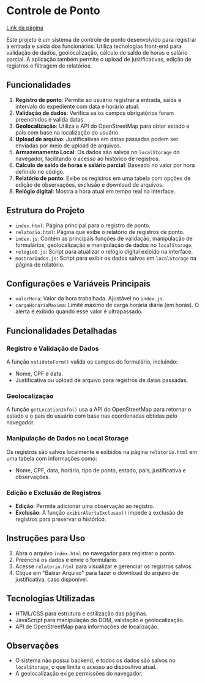 # Controle de Ponto
[Link da página](https://eduardoeurico.github.io/web-js/Web/)

Este projeto é um sistema de controle de ponto desenvolvido para registrar a entrada e saída dos funcionários. Utiliza tecnologias front-end para validação de dados, geolocalização, cálculo de saldo de horas e salário parcial. A aplicação também permite o upload de justificativas, edição de registros e filtragem de relatórios.

## Funcionalidades

1. **Registro de ponto**: Permite ao usuário registrar a entrada, saída e intervalo do expediente com data e horário atual.
2. **Validação de dados**: Verifica se os campos obrigatórios foram preenchidos e valida datas.
3. **Geolocalização**: Utiliza a API do OpenStreetMap para obter estado e país com base na localização do usuário.
4. **Upload de arquivo**: Justificativas em datas passadas podem ser enviadas por meio de upload de arquivos.
5. **Armazenamento Local**: Os dados são salvos no `localStorage` do navegador, facilitando o acesso ao histórico de registros.
6. **Cálculo de saldo de horas e salário parcial**: Baseado no valor por hora definido no código.
7. **Relatório de ponto**: Exibe os registros em uma tabela com opções de edição de observações, exclusão e download de arquivos.
8. **Relógio digital**: Mostra a hora atual em tempo real na interface.

## Estrutura do Projeto

- `index.html`: Página principal para o registro de ponto.
- `relatorio.html`: Página que exibe o relatório de registros de ponto.
- `index.js`: Contém as principais funções de validação, manipulação de formulários, geolocalização e manipulação de dados no `localStorage`.
- `relogioD.js`: Script para atualizar o relógio digital exibido na interface.
- `mostrarDados.js`: Script para exibir os dados salvos em `localStorage` na página de relatório.

## Configurações e Variáveis Principais

- `valorHora`: Valor da hora trabalhada. Ajustável no `index.js`.
- `cargaHorariaMaxima`: Limite máximo de carga horária diária (em horas). O alerta é exibido quando esse valor é ultrapassado.

## Funcionalidades Detalhadas

### Registro e Validação de Dados

A função `validateForm()` valida os campos do formulário, incluindo:
- Nome, CPF e data.
- Justificativa ou upload de arquivo para registros de datas passadas.
  
### Geolocalização

A função `getLocationInfo()` usa a API do OpenStreetMap para retornar o estado e o país do usuário com base nas coordenadas obtidas pelo navegador.

### Manipulação de Dados no Local Storage

Os registros são salvos localmente e exibidos na página `relatorio.html` em uma tabela com informações como:
- Nome, CPF, data, horário, tipo de ponto, estado, país, justificativa e observações.

### Edição e Exclusão de Registros

- **Edição**: Permite adicionar uma observação ao registro.
- **Exclusão**: A função `exibirAlertaExclusao()` impede a exclusão de registros para preservar o histórico.

## Instruções para Uso

1. Abra o arquivo `index.html` no navegador para registrar o ponto.
2. Preencha os dados e envie o formulário.
3. Acesse `relatorio.html` para visualizar e gerenciar os registros salvos.
4. Clique em "Baixar Arquivo" para fazer o download do arquivo de justificativa, caso disponível.

## Tecnologias Utilizadas

- HTML/CSS para estrutura e estilização das páginas.
- JavaScript para manipulação do DOM, validação e geolocalização.
- API de OpenStreetMap para informações de localização.

## Observações

- O sistema não possui backend, e todos os dados são salvos no `localStorage`, o que limita o acesso ao dispositivo atual.
- A geolocalização exige permissões do navegador.
